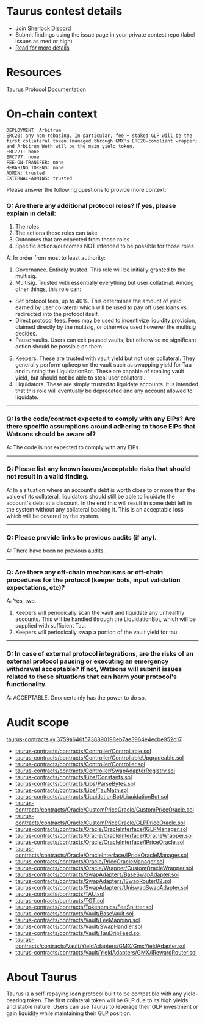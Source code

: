 
# Taurus contest details

- Join [Sherlock Discord](https://discord.gg/MABEWyASkp)
- Submit findings using the issue page in your private contest repo (label issues as med or high)
- [Read for more details](https://docs.sherlock.xyz/audits/watsons)

# Resources

[Taurus Protocol Documentation](https://docs.taurus.loans/)


# On-chain context
 
```
DEPLOYMENT: Arbitrum
ERC20: any non-rebasing. In particular, fee + staked GLP will be the first collateral token (managed through GMX's ERC20-compliant wrapper) and Arbitrum Weth will be the main yield token.
ERC721: none
ERC777: none
FEE-ON-TRANSFER: none
REBASING TOKENS: none
ADMIN: trusted
EXTERNAL-ADMINS: trusted
```

Please answer the following questions to provide more context: 
### Q: Are there any additional protocol roles? If yes, please explain in detail:
1) The roles
2) The actions those roles can take 
3) Outcomes that are expected from those roles 
4) Specific actions/outcomes NOT intended to be possible for those roles

A:
In order from most to least authority:
1. Governance. Entirely trusted. This role will be initially granted to the multisig.
2. Multisig. Trusted with essentially everything but user collateral. Among other things, this role can:
- Set protocol fees, up to 40%. This determines the amount of yield earned by user collateral which will be used to pay off user loans vs. redirected into the protocol itself.
- Direct protocol fees. Fees may be used to incentivize liquidity provision, claimed directly by the multisig, or otherwise used however the multisig decides.
- Pause vaults. Users can exit paused vaults, but otherwise no significant action should be possible on them.
3. Keepers. These are trusted with vault yield but not user collateral. They generally perform upkeep on the vault such as swapping yield for Tau and running the LiquidationBot. These are capable of stealing vault yield, but should not be able to steal user collateral.
4. Liquidators. These are simply trusted to liquidate accounts. It is intended that this role will eventually be deprecated and any account allowed to liquidate.

___
### Q: Is the code/contract expected to comply with any EIPs? Are there specific assumptions around adhering to those EIPs that Watsons should be aware of?
A: The code is not expected to comply with any EIPs.

___

### Q: Please list any known issues/acceptable risks that should not result in a valid finding.
A: In a situation where an account's debt is worth close to or more than the value of its collateral, liquidators should still be able to liquidate the account's debt at a discount. In the end this will result in some debt left in the system without any collateral backing it. This is an acceptable loss which will be covered by the system.

____
### Q: Please provide links to previous audits (if any).
A: There have been no previous audits.

___

### Q: Are there any off-chain mechanisms or off-chain procedures for the protocol (keeper bots, input validation expectations, etc)? 
A: Yes, two. 
1. Keepers will periodically scan the vault and liquidate any unhealthy accounts. This will be handled through the LiquidationBot, which will be supplied with sufficient Tau.
2. Keepers will periodically swap a portion of the vault yield for tau. 
_____

### Q: In case of external protocol integrations, are the risks of an external protocol pausing or executing an emergency withdrawal acceptable? If not, Watsons will submit issues related to these situations that can harm your protocol's functionality. 
A: ACCEPTABLE. Gmx certainly has the power to do so.


# Audit scope


[taurus-contracts @ 3759a646f5738890198eb7ae3964e4ecbe952d17](https://github.com/protokol/taurus-contracts/tree/3759a646f5738890198eb7ae3964e4ecbe952d17)
- [taurus-contracts/contracts/Controller/Controllable.sol](taurus-contracts/contracts/Controller/Controllable.sol)
- [taurus-contracts/contracts/Controller/ControllableUpgradeable.sol](taurus-contracts/contracts/Controller/ControllableUpgradeable.sol)
- [taurus-contracts/contracts/Controller/Controller.sol](taurus-contracts/contracts/Controller/Controller.sol)
- [taurus-contracts/contracts/Controller/SwapAdapterRegistry.sol](taurus-contracts/contracts/Controller/SwapAdapterRegistry.sol)
- [taurus-contracts/contracts/Libs/Constants.sol](taurus-contracts/contracts/Libs/Constants.sol)
- [taurus-contracts/contracts/Libs/ParseBytes.sol](taurus-contracts/contracts/Libs/ParseBytes.sol)
- [taurus-contracts/contracts/Libs/TauMath.sol](taurus-contracts/contracts/Libs/TauMath.sol)
- [taurus-contracts/contracts/LiquidationBot/LiquidationBot.sol](taurus-contracts/contracts/LiquidationBot/LiquidationBot.sol)
- [taurus-contracts/contracts/Oracle/CustomPriceOracle/CustomPriceOracle.sol](taurus-contracts/contracts/Oracle/CustomPriceOracle/CustomPriceOracle.sol)
- [taurus-contracts/contracts/Oracle/CustomPriceOracle/GLPPriceOracle.sol](taurus-contracts/contracts/Oracle/CustomPriceOracle/GLPPriceOracle.sol)
- [taurus-contracts/contracts/Oracle/OracleInterface/IGLPManager.sol](taurus-contracts/contracts/Oracle/OracleInterface/IGLPManager.sol)
- [taurus-contracts/contracts/Oracle/OracleInterface/IOracleWrapper.sol](taurus-contracts/contracts/Oracle/OracleInterface/IOracleWrapper.sol)
- [taurus-contracts/contracts/Oracle/OracleInterface/IPriceOracle.sol](taurus-contracts/contracts/Oracle/OracleInterface/IPriceOracle.sol)
- [taurus-contracts/contracts/Oracle/OracleInterface/IPriceOracleManager.sol](taurus-contracts/contracts/Oracle/OracleInterface/IPriceOracleManager.sol)
- [taurus-contracts/contracts/Oracle/PriceOracleManager.sol](taurus-contracts/contracts/Oracle/PriceOracleManager.sol)
- [taurus-contracts/contracts/Oracle/Wrapper/CustomOracleWrapper.sol](taurus-contracts/contracts/Oracle/Wrapper/CustomOracleWrapper.sol)
- [taurus-contracts/contracts/SwapAdapters/BaseSwapAdapter.sol](taurus-contracts/contracts/SwapAdapters/BaseSwapAdapter.sol)
- [taurus-contracts/contracts/SwapAdapters/ISwapRouter02.sol](taurus-contracts/contracts/SwapAdapters/ISwapRouter02.sol)
- [taurus-contracts/contracts/SwapAdapters/UniswapSwapAdapter.sol](taurus-contracts/contracts/SwapAdapters/UniswapSwapAdapter.sol)
- [taurus-contracts/contracts/TAU.sol](taurus-contracts/contracts/TAU.sol)
- [taurus-contracts/contracts/TGT.sol](taurus-contracts/contracts/TGT.sol)
- [taurus-contracts/contracts/Tokenomics/FeeSplitter.sol](taurus-contracts/contracts/Tokenomics/FeeSplitter.sol)
- [taurus-contracts/contracts/Vault/BaseVault.sol](taurus-contracts/contracts/Vault/BaseVault.sol)
- [taurus-contracts/contracts/Vault/FeeMapping.sol](taurus-contracts/contracts/Vault/FeeMapping.sol)
- [taurus-contracts/contracts/Vault/SwapHandler.sol](taurus-contracts/contracts/Vault/SwapHandler.sol)
- [taurus-contracts/contracts/Vault/TauDripFeed.sol](taurus-contracts/contracts/Vault/TauDripFeed.sol)
- [taurus-contracts/contracts/Vault/YieldAdapters/GMX/GmxYieldAdapter.sol](taurus-contracts/contracts/Vault/YieldAdapters/GMX/GmxYieldAdapter.sol)
- [taurus-contracts/contracts/Vault/YieldAdapters/GMX/IRewardRouter.sol](taurus-contracts/contracts/Vault/YieldAdapters/GMX/IRewardRouter.sol)



# About Taurus

Taurus is a self-repaying loan protocol built to be compatible with any yield-bearing token. The first collateral token will be GLP due to its high yields and stable nature. Users can use Taurus to leverage their GLP investment or gain liquidity while maintaining their GLP position.

